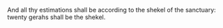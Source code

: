 And all thy estimations shall be according to the shekel of the sanctuary: twenty gerahs shall be the shekel.
